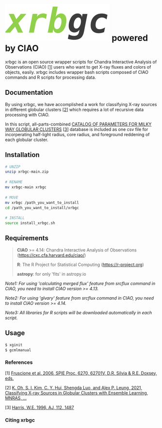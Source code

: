 # ![xrbgc_logo](xrbgc_logo.png) powered by CIAO

xrbgc is an open source wrapper scripts for Chandra Interactive Analysis of Observations (CIAO) [[1](#References)] users who want to get X-ray fluxes and colors of objects, easily. xrbgc includes wrapper bash scripts composed of CIAO commands and R scripts for processing data.



## Documentation

By using xrbgc, we have accomplished a work for classifying X-ray sources in different globular clusters [[2](#References)] which requires a lot of recursive data processing with CIAO.

In this script, all-parts-combined [CATALOG OF PARAMETERS FOR MILKY WAY GLOBULAR CLUSTERS](https://physics.mcmaster.ca/~harris/mwgc.dat) [[3](#References)] database is included as one csv file for incorperating half-light radius, core radius, and foreground reddening of each globular cluster.



## Installation

```bash
# UNZIP
unzip xrbgc-main.zip

# RENAME
mv xrbgc-main xrbgc

# MOVE
mv xrbgc /path_you_want_to_install
cd /path_you_want_to_install/xrbgc

# INSTALL
source install_xrbgc.sh
```



## Requirements

> **CIAO** >= 4.14: Chandra Interactive Analysis of Observations (https://cxc.cfa.harvard.edu/ciao/)
>
> **R**: The R Project for Statistical Computing (https://r-project.org)
>
> **astropy**: for only 'fits' in astropy.io

*Note1: For using 'calculating merged flux' feature from srcflux command in CIAO, you need to install CIAO version >= 4.13.*

*Note2: For using 'glvary' feature from srcflux command in CIAO, you need to install CIAO version >= 4.14.*

*Note3: All libraries for R scripts will be downloaded automatically in each script.*



## Usage

```bash
$ xginit
$ gcmlmanual
```





### References
[1] [Fruscione et al. 2006, SPIE Proc. 6270, 62701V, D.R. Silvia & R.E. Doxsey, eds.](https://doi.org/10.1117/12.671760)

[2] [K. Oh, S. I. Kim, C. Y. Hui, Shengda Luo, and Alex P. Leung, 2021, Classifying X-ray Sources in Globular Clusters with Ensemble Learning, MNRAS, ...]()

[3] [Harris, W.E. 1996, AJ, 112, 1487](http://adsabs.harvard.edu/full/1996AJ....112.1487H)





### Citing xrbgc

